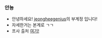### 안뇽
- 안녕하세요! [jeongheegenius](https://github.com/jeongheegenius)의 부계정 입니다!
- 자세한거는 본계로 ㄱㄱ
- 프사 출처 [여기!](https://www.instagram.com/p/CMbon28Denl/?igshid=198tflulqkg8d)
